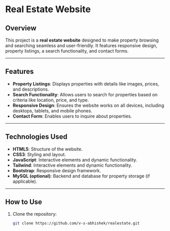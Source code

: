 # Real Estate Website

## Overview
This project is a **real estate website** designed to make property browsing and searching seamless and user-friendly. It features responsive design, property listings, a search functionality, and contact forms.

---

## Features
- **Property Listings**: Displays properties with details like images, prices, and descriptions.
- **Search Functionality**: Allows users to search for properties based on criteria like location, price, and type.
- **Responsive Design**: Ensures the website works on all devices, including desktops, tablets, and mobile phones.
- **Contact Form**: Enables users to inquire about properties.

---

## Technologies Used
- **HTML5**: Structure of the website.
- **CSS3**: Styling and layout.
- **JavaScript**: Interactive elements and dynamic functionality.
- **Tailwind**: Interactive elements and dynamic functionality.
- **Bootstrap**: Responsive design framework.
- **MySQL (optional)**: Backend and database for property storage (if applicable).

---

## How to Use
1. Clone the repository:
   ```bash
   git clone https://github.com/v-s-abhishek/realestate.git
